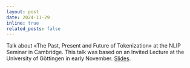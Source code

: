 ```yaml
---
layout: post
date: 2024-11-29
inline: true
related_posts: false
---
```


Talk about «The Past, Present and Future of Tokenization» at the NLIP Seminar in Cambridge. This talk was based on an Invited Lecture at the University of Göttingen in early November. [Slides](https://drive.google.com/file/d/1-zueovcn5B7PIvW1VIyx6V7Ose0in-Jx/view?usp=sharing).